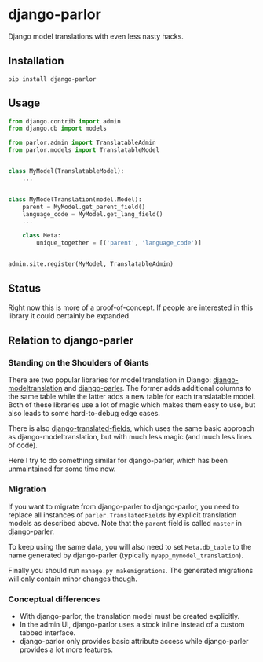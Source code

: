 # django-parlor

Django model translations with even less nasty hacks.

## Installation

```
pip install django-parlor
```

## Usage

```python
from django.contrib import admin
from django.db import models

from parlor.admin import TranslatableAdmin
from parlor.models import TranslatableModel


class MyModel(TranslatableModel):
    ...


class MyModelTranslation(model.Model):
    parent = MyModel.get_parent_field()
    language_code = MyModel.get_lang_field()
    ...

    class Meta:
        unique_together = [('parent', 'language_code')]


admin.site.register(MyModel, TranslatableAdmin)
```

## Status

Right now this is more of a proof-of-concept. If people are interested in this
library it could certainly be expanded.

## Relation to django-parler

### Standing on the Shoulders of Giants

There are two popular libraries for model translation in Django:
[django-modeltranslation](https://github.com/deschler/django-modeltranslation)
and [django-parler](https://github.com/django-parler/django-parler). The former
adds additional columns to the same table while the latter adds a new table for
each translatable model. Both of these libraries use a lot of magic which makes
them easy to use, but also leads to some hard-to-debug edge cases.

There is also
[django-translated-fields](https://github.com/matthiask/django-translated-fields),
which uses the same basic approach as django-modeltranslation, but with much
less magic (and much less lines of code).

Here I try to do something similar for django-parler, which has been
unmaintained for some time now.

### Migration

If you want to migrate from django-parler to django-parlor, you need to replace
all instances of `parler.TranslatedFields` by explicit translation models as
described above. Note that the `parent` field is called `master` in
django-parler.

To keep using the same data, you will also need to set `Meta.db_table` to the
name generated by django-parler (typically `myapp_mymodel_translation`).

Finally you should run `manage.py makemigrations`. The generated migrations
will only contain minor changes though.

### Conceptual differences

-   With django-parlor, the translation model must be created explicitly.
-   In the admin UI, django-parlor uses a stock inline instead of a custom
    tabbed interface.
-   django-parlor only provides basic attribute access while django-parler
    provides a lot more features.

